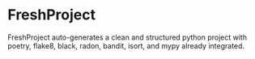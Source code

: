 # FreshProject
FreshProject auto-generates a clean and structured python project with poetry, flake8, black, radon, bandit, isort, and mypy already integrated.
